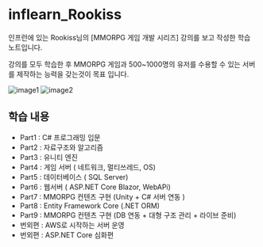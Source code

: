 # inflearn_Rookiss

인프런에 있는 Rookiss님의 [MMORPG 게임 개발 시리즈] 강의를 보고 작성한 학습 노트입니다.

강의를 모두 학습한 후 MMORPG 게임과 500~1000명의 유저를 수용할 수 있는 서버를 제작하는 능력을 갖는것이 목표 입니다.

![image1](https://cdn.inflearn.com/public/files/courses/325434/b6c1dcce-80a2-42fa-992a-395177a757ab/rookiss-2.gif)
![image2](https://cdn.inflearn.com/public/files/courses/325434/26abd41e-0046-468f-806a-51f5002b6fc4/073-b.gif)

## 학습 내용

- Part1 : C# 프로그래밍 입문
- Part2 : 자료구조와 알고리즘
- Part3 : 유니티 엔진
- Part4 : 게임 서버 ( 네트워크, 멀티쓰레드, OS)
- Part5 : 데이터베이스 ( SQL Server)
- Part6 : 웹서버 ( ASP.NET Core Blazor, WebAPi)
- Part7 : MMORPG 컨텐츠 구현 (Unity + C# 서버 연동 )
- Part8 : Entity Framework Core (.NET ORM)
- Part9 : MMORPG 컨텐츠 구현 (DB 연동 + 대형 구조 관리 + 라이브 준비)
- 번외편 : AWS로 시작하는 서버 운영
- 번외편 : ASP.NET Core 심화편
